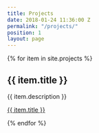 ```yaml
---
title: Projects
date: 2018-01-24 11:36:00 Z
permalink: "/projects/"
position: 1
layout: page
---
```


{% for item in site.projects %}
  <h2>{{ item.title }}</h2>
  <p>{{ item.description }}</p>
  <p><a href="{{ item.url }}">{{ item.title }}</a></p>
{% endfor %}
